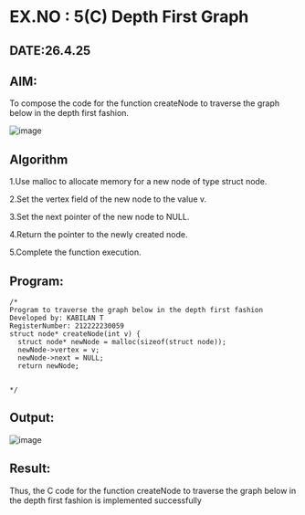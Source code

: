 # EX.NO : 5(C) Depth First Graph
## DATE:26.4.25
## AIM:
To compose the code for the function createNode to traverse the graph below in the depth first fashion.

![image](https://github.com/user-attachments/assets/63552824-d0a3-49c6-a473-6db27d1f03e4)

## Algorithm
1.Use malloc to allocate memory for a new node of type struct node.

2.Set the vertex field of the new node to the value v.

3.Set the next pointer of the new node to NULL.

4.Return the pointer to the newly created node.

5.Complete the function execution.

## Program:
```
/*
Program to traverse the graph below in the depth first fashion
Developed by: KABILAN T
RegisterNumber: 212222230059
struct node* createNode(int v) {
  struct node* newNode = malloc(sizeof(struct node));
  newNode->vertex = v;
  newNode->next = NULL;
  return newNode;

 
*/
```

## Output:

![image](https://github.com/user-attachments/assets/f55022d8-d2b6-4e78-b68e-72a136432f78)


## Result:
Thus, the C code for the function createNode to traverse the graph below in the depth first fashion is implemented successfully
